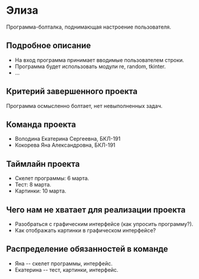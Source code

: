# Элиза




Программа-болталка, поднимающая настроение пользователя.

## Подробное описание

- На вход программа принимает вводимые пользователем строки.
- Программа будет использовать модули re, random, tkinter.
- ...

## Критерий завершенного проекта

Программа осмысленно болтает, нет невыполненных задач.

## Команда проекта
- Володина Екатерина Сергеевна, БКЛ-191
- Кокорева Яна Александровна, БКЛ-191

## Таймлайн проекта

- Скелет программы: 6 марта.
- Тест: 8 марта.
- Картинки: 10 марта.

## Чего нам не хватает для реализации проекта

- Разобраться с графическим интерфейсе (как упросить программу?).
- Как отображать картинки в графическом интерфейсе?

## Распределение обязанностей в команде

- Яна -- скелет программы, интерфейс.
- Екатерина -- тест, картинки, интерфейс.
